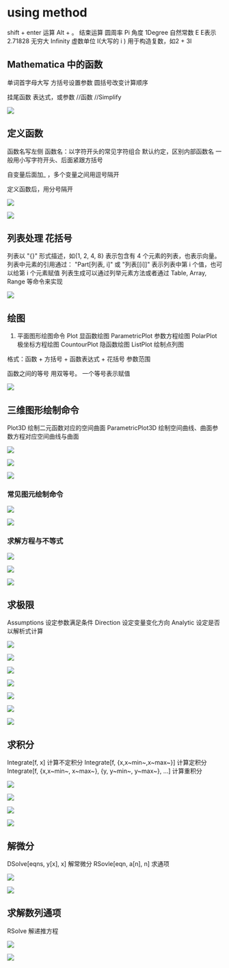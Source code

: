 # using method

shift  +  enter    运算
Alt     +  。  结束运算
圆周率 Pi
角度     1Degree
自然常数     E     E表示2.71828
无穷大        Infinity
虚数单位     I(大写的 i ) 用于构造复数，如2 + 3I


## Mathematica 中的函数
单词首字母大写
方括号设置参数
圆括号改变计算顺序


挂尾函数
表达式，或参数 //函数
//Simplify


![](vx_images/385765011230217.png)



## 定义函数
函数名写左侧
函数名：以字符开头的常见字符组合
默认约定，区别内部函数名
一般用小写字符开头、后面紧跟方括号

自变量后面加\_ ，多个变量之间用逗号隔开

定义函数后，用分号隔开


![](vx_images/15455511249026.png)

![](vx_images/515585611244134.png)





## 列表处理 花括号
列表以 "{}" 形式描述，如{1, 2, 4, 8} 表示包含有 4 个元素的列表，也表示向量。
列表中元素的引用通过：
"Part[列表, i]" 或 "列表[[i]]"
表示列表中第 i 个值，也可以给第 i 个元素赋值
列表生成可以通过列举元素方法或者通过
        Table, Array, Range 
    等命令来实现  


![](vx_images/436460312251645.png)


## 绘图

1. 平面图形绘图命令
Plot                            显函数绘图
ParametricPlot           参数方程绘图
PolarPlot                    极坐标方程绘图
CountourPlot             隐函数绘图
ListPlot                       绘制点列图

格式：函数 + 方括号 + 函数表达式 + 花括号 参数范围

函数之间的等号 用双等号。
一个等号表示赋值

![](vx_images/413800013250656.png)



## 三维图形绘制命令
Plot3D         绘制二元函数对应的空间曲面
ParametricPlot3D    绘制空间曲线、曲面参数方程对应空间曲线与曲面

![](vx_images/415801013224987.png)


![](vx_images/151331013237996.png)



![](vx_images/475841213235464.png)



### 常见图元绘制命令

![](vx_images/120881413248576.png)



![](vx_images/318722013227191.png)



### 求解方程与不等式

![](vx_images/236242613245870.png)



![](vx_images/176354113247967.png)



![](vx_images/108664213252985.png)







## 求极限
Assumptions          设定参数满足条件
Direction                设定变量变化方向
Analytic                  设定是否以解析式计算





![](vx_images/427824207226658.png)



![](vx_images/7974207238791.png)




![](vx_images/374744107220365.png)



![](vx_images/193604807246824.png)


![](vx_images/380283108239493.png)



![](vx_images/34723508236048.png)



![](vx_images/318223808231802.png)



## 求积分
Integrate[f, x]        计算不定积分
Integrate[f, {x,x~min~,x~max~}]        计算定积分
Integrate[f, {x,x~min~, x~max~}, {y, y~min~, y~max~}, ...]        计算重积分


![](vx_images/20604008249682.png)






![](vx_images/196154708247286.png)


![](vx_images/526764708244788.png)



![](vx_images/98044808226029.png)



## 解微分
DSolve[eqns, y[x], x]         解常微分
RSovle[eqn, a[n], n]           求通项



![](vx_images/212935208248469.png)


![](vx_images/184155308243605.png)




## 求解数列通项
RSolve        解递推方程


![](vx_images/585565808230285.png)


![](vx_images/199675808237151.png)


